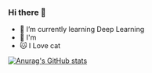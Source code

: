 ### Hi there 👋

<!--
**richard003/richard003** is a ✨ _special_ ✨ repository because its `README.md` (this file) appears on your GitHub profile.

Here are some ideas to get you started:

- 👯 I’m looking to collaborate on ...
- 🤔 I’m looking for help with ...
- 💬 Ask me about ...
- 📫 How to reach me: ...
- 😄 Pronouns: ...
- ⚡ Fun fact: ...
-->
- 🌱 I’m currently learning Deep Learning
- 🤔 I'm 
- 🐱 I Love cat

[![Anurag's GitHub stats](https://github-readme-stats.vercel.app/api?username=richard003&&theme=great-gatsby)](https://github.com/anuraghazra/github-readme-stats)

